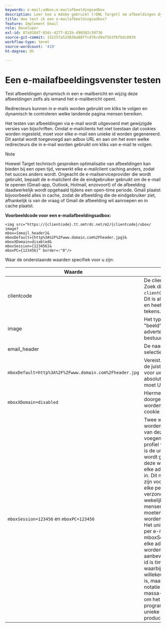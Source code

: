 ```yaml
---
keywords: e-mail;adbox;e-mailafbeeldingsadbox
description: Leer hoe u Adobe gebruikt [!DNL Target] om afbeeldingen dynamisch te testen in e-mail en deze afbeeldingen zelfs te wijzigen als iemand de e-mail opent.
title: Hoe test ik een e-mailafbeeldingsadbox?
feature: Implement Email
role: Developer
exl-id: 87a918d7-83dc-4277-821b-d90302c59736
source-git-commit: 152257a52d836a88ffcd76cd9af5b3fbfbdc0839
workflow-type: tm+mt
source-wordcount: '419'
ht-degree: 0%

---
```


# Een e-mailafbeeldingsvenster testen

Test afbeeldingen dynamisch in een e-mailbericht en wijzig deze afbeeldingen zelfs als iemand het e-mailbericht opent.

Redirecteurs kunnen in e-mails worden gebruikt om kliks te volgen en dynamisch te controleren welke landende pagina mensen bereiken.

Het testen van afbeeldingen via e-mail wordt uitgevoerd met gewijzigde versies van bijschriften. Omdat e-mailclients het niet toestaan dat cookies worden ingesteld, moet voor elke e-mail een unieke id worden gegenereerd. Dit aantal wordt toegevoegd aan adbox URL en aan om het even welke redirecteurs die in e-mail worden gebruikt om kliks van e-mail te volgen.

>[!NOTE]
>
>Hoewel Target technisch gesproken optimalisatie van afbeeldingen kan bieden bij een open tijd, verwerkt elke e-mailclient caching anders, zodat het succes anders wordt. Ongeacht de e-mailserviceprovider die wordt gebruikt, bepaalt de e-mailclient die de eindgebruiker gebruikt om de e-mail te openen (Gmail-app, Outlook, Hotmail, enzovoort) of de afbeelding daadwerkelijk wordt opgehaald tijdens een open-time periode. Gmail plaatst bijvoorbeeld alles in cache, zodat de afbeelding die de eindgebruiker ziet, afhankelijk is van de vraag of Gmail de afbeelding wil aanroepen en in cache plaatst.

**Voorbeeldcode voor een e-mailafbeeldingsadbox:**

```
<img src="https://{clientcode}.tt.omtrdc.net/m2/​{clientcode}/ubox/​image?
mbox={email_header}&
mboxDefault=​{http%3A%2F%2Fwww.domain.com%2Fheader.jpg}&
mboxXDomain=disabled&
mboxSession={123456}&
mboxPC={123456}” border=:"0"/>
```

Waar de onderstaande waarden specifiek voor u zijn:

| Waarde | Beschrijving |
|--- |--- |
| clientcode | De clientcode van uw bedrijf. Zoek dit in je lijst op at.js `clientCode='yourclientcode'`. Dit is allemaal kleine letters en heeft geen speciale tekens. |
| image | Het type voorstel. Het is altijd &quot;beeld&quot;voor grafische advertenties en &quot;pagina&quot;voor bestuurders. |
| email_header | De naam van het selectievakje. |
| `mboxDefault=http%3A%2F%2Fwww.domain.com%2Fheader.jpg` | Vereist. Vervang de URL door de juiste standaardinhoud voor uw adbox. Dit moet een absolute verwijzing zijn en moet URL-gecodeerd zijn. |
| `mboxXDomain=disabled` | Hiermee wordt aan Doel doorgegeven dat er niet moet worden geprobeerd een cookie in te stellen. |
| `mboxSession=123456` en `mboxPC=123456` | Twee waarden die door Doel worden vereist om het profiel van deze gebruiker samen te voegen met het bestaande profiel voor uw site. 123456 is de unieke id die per e-mail wordt gegenereerd. Voeg deze waarde dynamisch in elke adbox en redirector-URL in. Dit nummer moet uniek zijn voor elke e-mail die naar elke persoon wordt verzonden. Als een wekelijkse e-mail naar 1.000 mensen wordt verzonden, moeten er 1.000 unieke id&#39;s worden gegenereerd.<br>Het unieke herkenningsteken per e-mail moet aan mboxSession en mboxPC in elke adbox en redirector URL worden toegewezen. De aanbevolen notatie voor deze id is timestamp-NNNN waarbij NNNNN een willekeurig getal van 5 cijfers is, maar elke alfanumerieke notatie werkt. Sommige massa-e-maildiensten en om het even welke programmeertaal kunnen dit unieke herkenningsteken produceren. |

